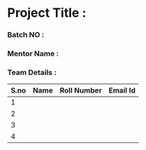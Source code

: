 # Project Title : 
### Batch NO :
### Mentor Name :
### Team Details :
| S.no  | Name  | Roll Number  | Email Id  |
|---|---|---|---|
| 1  |   |   |   |
|  2 |   |   |   |
| 3  |   |   |   |
| 4  |   |   |   |